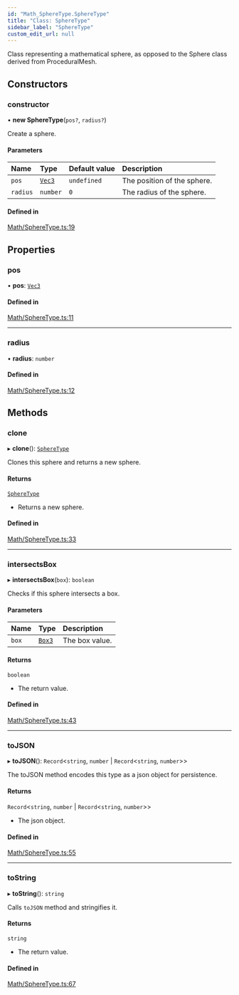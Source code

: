 ```yaml
---
id: "Math_SphereType.SphereType"
title: "Class: SphereType"
sidebar_label: "SphereType"
custom_edit_url: null
---
```




Class representing a mathematical sphere, as opposed to the Sphere class derived from ProceduralMesh.

## Constructors

### constructor

• **new SphereType**(`pos?`, `radius?`)

Create a sphere.

#### Parameters

| Name | Type | Default value | Description |
| :------ | :------ | :------ | :------ |
| `pos` | [`Vec3`](Math_Vec3.Vec3) | `undefined` | The position of the sphere. |
| `radius` | `number` | `0` | The radius of the sphere. |

#### Defined in

[Math/SphereType.ts:19](https://github.com/ZeaInc/zea-engine/blob/339201283/src/Math/SphereType.ts#L19)

## Properties

### pos

• **pos**: [`Vec3`](Math_Vec3.Vec3)

#### Defined in

[Math/SphereType.ts:11](https://github.com/ZeaInc/zea-engine/blob/339201283/src/Math/SphereType.ts#L11)

___

### radius

• **radius**: `number`

#### Defined in

[Math/SphereType.ts:12](https://github.com/ZeaInc/zea-engine/blob/339201283/src/Math/SphereType.ts#L12)

## Methods

### clone

▸ **clone**(): [`SphereType`](Math_SphereType.SphereType)

Clones this sphere and returns a new sphere.

#### Returns

[`SphereType`](Math_SphereType.SphereType)

- Returns a new sphere.

#### Defined in

[Math/SphereType.ts:33](https://github.com/ZeaInc/zea-engine/blob/339201283/src/Math/SphereType.ts#L33)

___

### intersectsBox

▸ **intersectsBox**(`box`): `boolean`

Checks if this sphere intersects a box.

#### Parameters

| Name | Type | Description |
| :------ | :------ | :------ |
| `box` | [`Box3`](Math_Box3.Box3) | The box value. |

#### Returns

`boolean`

- The return value.

#### Defined in

[Math/SphereType.ts:43](https://github.com/ZeaInc/zea-engine/blob/339201283/src/Math/SphereType.ts#L43)

___

### toJSON

▸ **toJSON**(): `Record`<`string`, `number` \| `Record`<`string`, `number`\>\>

The toJSON method encodes this type as a json object for persistence.

#### Returns

`Record`<`string`, `number` \| `Record`<`string`, `number`\>\>

- The json object.

#### Defined in

[Math/SphereType.ts:55](https://github.com/ZeaInc/zea-engine/blob/339201283/src/Math/SphereType.ts#L55)

___

### toString

▸ **toString**(): `string`

Calls `toJSON` method and stringifies it.

#### Returns

`string`

- The return value.

#### Defined in

[Math/SphereType.ts:67](https://github.com/ZeaInc/zea-engine/blob/339201283/src/Math/SphereType.ts#L67)

